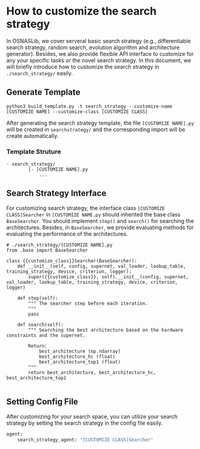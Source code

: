 # How to customize the search strategy
In OSNASLib, we cover serveral basic search strategy (e.g., differentiable search strategy, random search, evolution algorithm and architecture generator). Besides, we also provide flexible API interface to customize for any your specific tasks or the novel search strategy. In this document, we will briefly introduce how to customize the search strategy in `./search_strategy/` easily.


## Generate Template
```
python3 build_template.py -t search_strategy --customize-name [CUSTOMIZE NAME] --customize-class [CUSTOMIZE CLASS]
```

After generating the search strategy template, the file `[CUSTOMIZE NAME].py` will be created in `searchstrategy/` and the corresponding import will be create automatically.

### Template Struture
```
- search_strategy/
        |- [CUSTOMIZE NAME].py
            ...
```


## Search Strategy Interface
For customizing search strategy, the interface class `[CUSTOMIZE CLASS]Searcher` in `[CUSTOMIZE NAME.py` should inherited the base class `BaseSearcher`. You should implement `step()` and `search()` for searching the architectures. Besides, in `BaseSearcher`, we provide evaluating methods for evaluating the performance of the architectures.

```python3
# ./search_strategy/[CUSTOMIZE NAME].py
from .base import BaseSearcher

class {{customize_class}}Searcher(BaseSearcher):
    def __init__(self, config, supernet, val_loader, lookup_table, training_strategy, device, criterion, logger):
        super({{customize_class}}, self).__init__(config, supernet, val_loader, lookup_table, training_strategy, device, criterion, logger)

    def step(self):
        """ The searcher step before each iteration. 
        """
        pass

    def search(self):
        """ Searching the best architecture based on the hardware constraints and the supernet.

        Return:
            best_architecture (np.ndarray)
            best_architecture_hc (float)
            best_architecture_top1 (float)
        """
        return best_architecture, best_architecture_hc, best_architecture_top1


```

## Setting Config File
After customizing for your search space, you can utilize your search strategy by setting the search strategy in the config file easily.

```python
agent:
    search_strategy_agent: "[CUSTOMIZE CLASS]Searcher"
```
